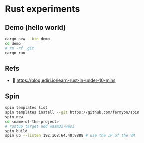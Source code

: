 # Rust experiments

## Demo (hello world)

```bash
cargo new --bin demo
cd demo
# rm -rf .git
cargo run
```

## Refs

- 👀 https://blog.ediri.io/learn-rust-in-under-10-mins

## Spin

```bash
spin templates list
spin templates install --git https://github.com/fermyon/spin
spin new
cd <name-of-the-project>
# rustup target add wasm32-wasi
spin build
spin up --listen 192.168.64.48:8888 # use the IP of the VM
```
